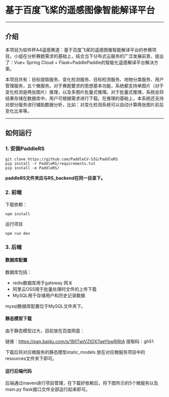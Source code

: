 # 基于百度飞桨的遥感图像智能解译平台

------

## 介绍

本项目为软件杯A4遥感赛道：基于百度飞桨的遥感图像智能解译平台的参赛项目。小组在分析赛题需求的基础上，结合当下分布式云服务的广泛发展前景，提出了：Vue+ Spring Cloud + Flask+PaddlePaddle的智能化遥感解译平台解决方案。

本项目共有：目标提取服务、变化检测服务、目标检测服务、地物分类服务、用户管理服务，五个微服务。对于赛题要求的思想基本功能，系统都支持单图片（对于变化检测是两张图片）推理，以及多图片批量式推理。对于批量式推理，系统会将结果存储在数据库中，用户可根据需求进行下载。在推理的基础上，本系统还支持对部分服务进行辅助数据分析，比如：对变化检测系统可以自动计算两张图片前后变化比率等。

------

## 如何运行

### 1. 安装PaddleRS

```
git clone https://github.com/PaddleCV-SIG/PaddleRS
pip install -r PaddleRS/requirements.txt
pip install -e PaddleRS/
```

**paddleRS文件夹应与RS_backend在同一目录下。**

### 2. 前端

下载依赖：

```
npm install
```

运行项目

```
npm run dev
```

### 3. 后端

#### 数据库配置

数据库包括：

- redis数据库用于gateway 网关
- 阿里云OSS用于批量处理时文件的上传下载
- MySQL用于存储用户和历史记录数据

mysql数据库配置位于MySQL文件夹下。

#### 静态模型下载

由于静态模型过大，目前放在百度网盘：

链接：https://pan.baidu.com/s/16IITwiVZtDX7qeYbwRIRtA 
提取码：gh51

下载后将对应微服务的静态模型static_models 放在对应微服务项目中的resources文件夹下即可。

#### 运行后端代码

后端通过maven进行项目管理，在下载好依赖后，将下图所示的5个微服务以及main.py
flask接口文件全部运行起来即可。


